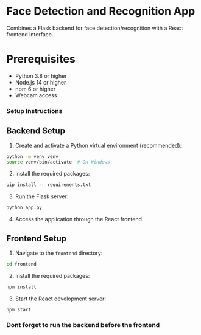 # Face Detection and Recognition App

Combines a Flask backend for face detection/recognition with a React frontend interface.

# Prerequisites

- Python 3.8 or higher
- Node.js 14 or higher
- npm 6 or higher
- Webcam access

### Setup Instructions

## Backend Setup

1. Create and activate a Python virtual environment (recommended):

```bash
python -m venv venv
source venv/bin/activate  # On Windows
```
2. Install the required packages:

```bash
pip install -r requirements.txt
```
3. Run the Flask server:

```bash
python app.py
``` 
4. Access the application through the React frontend.

## Frontend Setup

1. Navigate to the `frontend` directory:

```bash
cd frontend
```
2. Install the required packages:

```bash
npm install
```
3. Start the React development server:

```bash
npm start
```

### Dont forget to run the backend before the frontend
